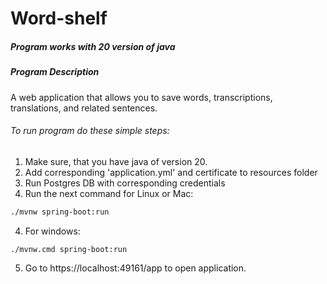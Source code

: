 # Word-shelf
##### Program works with 20 version of java

##### Program Description
A web application that allows you to save words, transcriptions, translations, and related sentences.

###### To run program do these simple steps:

1. Make sure, that you have java of version 20.
2. Add corresponding 'application.yml' and certificate to resources folder
3. Run Postgres DB with corresponding credentials
4. Run the next command for Linux or Mac:

```bash
./mvnw spring-boot:run
``` 

4. For windows:

```bash
./mvnw.cmd spring-boot:run
``` 
5. Go to https://localhost:49161/app to open application.